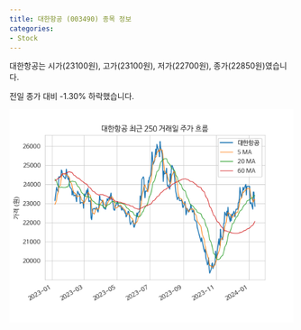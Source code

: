 ```yaml
---
title: 대한항공 (003490) 종목 정보
categories:
- Stock
---
```


대한항공는 시가(23100원), 고가(23100원), 저가(22700원), 종가(22850원)였습니다.

전일 종가 대비 -1.30% 하락했습니다.

<!-- more -->

![003490](/assets/images/stock/003490.png)